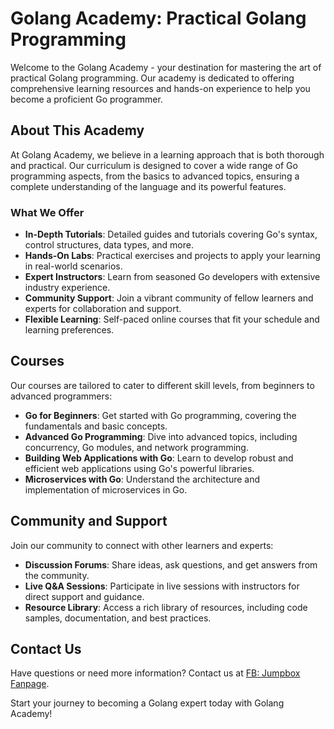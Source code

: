 # Golang Academy: Practical Golang Programming

Welcome to the Golang Academy - your destination for mastering the art of practical Golang programming. Our academy is dedicated to offering comprehensive learning resources and hands-on experience to help you become a proficient Go programmer.

## About This Academy

At Golang Academy, we believe in a learning approach that is both thorough and practical. Our curriculum is designed to cover a wide range of Go programming aspects, from the basics to advanced topics, ensuring a complete understanding of the language and its powerful features.

### What We Offer

- **In-Depth Tutorials**: Detailed guides and tutorials covering Go's syntax, control structures, data types, and more.
- **Hands-On Labs**: Practical exercises and projects to apply your learning in real-world scenarios.
- **Expert Instructors**: Learn from seasoned Go developers with extensive industry experience.
- **Community Support**: Join a vibrant community of fellow learners and experts for collaboration and support.
- **Flexible Learning**: Self-paced online courses that fit your schedule and learning preferences.

## Courses

Our courses are tailored to cater to different skill levels, from beginners to advanced programmers:

- **Go for Beginners**: Get started with Go programming, covering the fundamentals and basic concepts.
- **Advanced Go Programming**: Dive into advanced topics, including concurrency, Go modules, and network programming.
- **Building Web Applications with Go**: Learn to develop robust and efficient web applications using Go's powerful libraries.
- **Microservices with Go**: Understand the architecture and implementation of microservices in Go.

## Community and Support

Join our community to connect with other learners and experts:

- **Discussion Forums**: Share ideas, ask questions, and get answers from the community.
- **Live Q&A Sessions**: Participate in live sessions with instructors for direct support and guidance.
- **Resource Library**: Access a rich library of resources, including code samples, documentation, and best practices.

## Contact Us

Have questions or need more information? Contact us at [FB: Jumpbox Fanpage](https://www.facebook.com/jumpbox.academy).

Start your journey to becoming a Golang expert today with Golang Academy!
